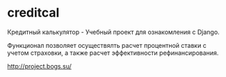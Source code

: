 # creditcal

Кредитный калькулятор - Учебный проект для ознакомления с Django.

Функционал позволяет осуществялть расчет процентной ставки с учетом страховки, а также расчет эффективности рефинансирования.


http://project.bogs.su/

